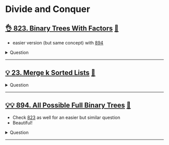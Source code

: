 # Divide and Conquer

## [:ok_hand: 823. Binary Trees With Factors](https://leetcode.com/problems/binary-trees-with-factors) [:dart:](btree_with_factors.h)
- easier version (but same concept) with [894](#bulbbulb-894-all-possible-full-binary-trees-dart)
<details><summary markdown="span">Question</summary>

```markdown
Given an array of unique integers, `arr`,
where each integer `arr[i]` is strictly greater than 1.

- We make a binary tree using these integers,
and each number may be used for **any number of times.**

- Each non-leaf node's value should be equal to the product of the values of its children.

- Return the number of binary trees we can make.
- The answer may be too large so return the answer modulo 10^9 + 7.

Input: arr = [2,4,5,10]
Output: 7

Explanation:
- We can make these trees:
- [2], [4], [5], [10], [4, 2, 2], [10, 2, 5], [10, 5, 2].
```
</details>

------------------------------------------------------------------------------

## [:bulb: 23. Merge k Sorted Lists](https://leetcode.com/problems/merge-k-sorted-lists/) [:dart:](merge_k_sorted_lists.h)
<details><summary markdown="span">Question</summary>

```markdown
You are given an array of k linked-lists lists,
each linked-list is sorted in ascending order.

Merge all the linked-lists into one sorted linked-list and return it.
```
</details>

------------------------------------------------------------------------------

## [:bulb::bulb: 894. All Possible Full Binary Trees](https://leetcode.com/problems/all-possible-full-binary-trees/) [:dart:](all_full_btree.h)
- Check [823](#ok_hand-823-binary-trees-with-factors-dart) as well for an easier but similar question
- Beautiful!
<details><summary markdown="span">Question</summary>

```markdown
Given an integer n, return a list of all possible full binary trees with n nodes.
- Each node of each tree in the answer must have Node.val == 0.
- Each element of the answer is the root node of one possible tree.
- You may return the final list of trees in any order.

- A full binary tree is a binary tree where each node has exactly 0 or 2 children.
```
</details>

------------------------------------------------------------------------------